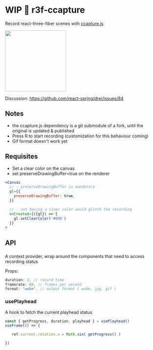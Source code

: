 # WIP 🎥 r3f-ccapture
Record react-three-fiber scenes with [ccapture.js](https://github.com/spite/ccapture.js)

<img src="https://raw.githubusercontent.com/gsimone/r3f-ccapture/master/octa.gif" width="200" />

Discussion: https://github.com/react-spring/drei/issues/84


## Notes

- the ccapture.js dependency is a git submodule of a fork, until the original is updated & published 
- Press R to start recording (customization for this behaviour coming)
- Gif format doesn't work yet

## Requisites

- Set a clear color on the canvas
- set preserveDrawingBuffer=true on the renderer

```jsx
<Canvas
  // 💡 preserveDrawingBuffer is mandatory
  gl={{
    preserveDrawingBuffer: true,
  }}

  // 💡 not having a clear color would glitch the recording
  onCreated={({gl}) => {
    gl.setClearColor('#000')
  }}
>
```

## API

### <Recorder />

A context provider, wrap around the components that need to access recording status

Props:
```js
duration: 2, // record time
framerate: 60, // frames per second
format: "webm", // output format ( webm, jpg, gif )
```

### usePlayhead

A hook to fetch the current playhead status

```js
const { getProgress, duration, playhead } = usePlayhead()
useFrame(() => {

   ref.current.rotation.x = Math.sin( getProgress() ) 

})
```


